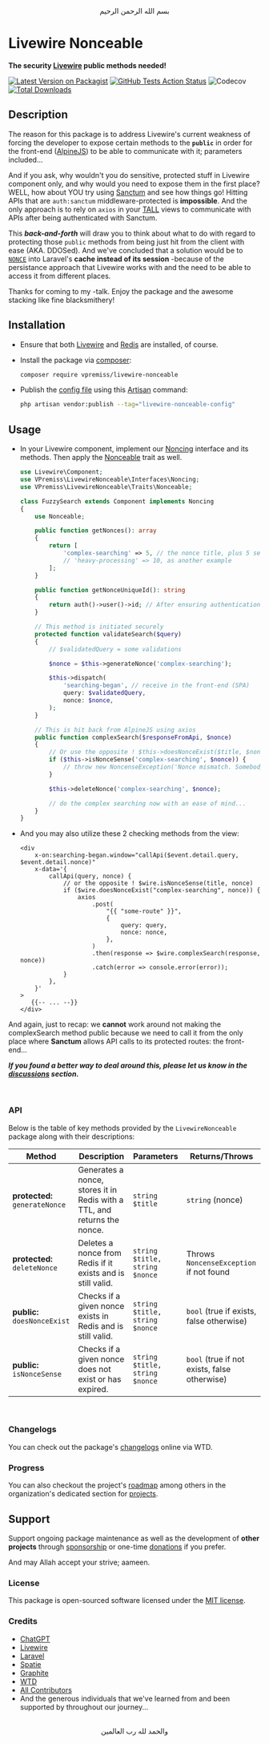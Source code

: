 <div align="center">
    بسم الله الرحمن الرحيم
</div>

# Livewire Nonceable

**The security [Livewire](https://livewire.laravel.com) public methods needed!**

[![Latest Version on Packagist](https://img.shields.io/packagist/v/vpremiss/livewire-nonceable.svg?style=for-the-badge&color=gray)](https://packagist.org/packages/vpremiss/livewire-nonceable)
[![GitHub Tests Action Status](https://img.shields.io/github/actions/workflow/status/vpremiss/livewirenonceable/run-tests.yml?branch=main&label=tests&style=for-the-badge&color=forestgreen)](https://github.com/vpremiss/livewirenonceable/actions?query=workflow%3Arun-tests+branch%3Amain)
![Codecov](https://img.shields.io/codecov/c/github/VPremiss/Livewire-Nonceable?style=for-the-badge&color=purple)
[![Total Downloads](https://img.shields.io/packagist/dt/vpremiss/livewire-nonceable.svg?style=for-the-badge&color=blue)](https://packagist.org/packages/vpremiss/livewire-nonceable)


## Description

The reason for this package is to address Livewire's current weakness of forcing the developer to expose certain methods to the **`public`** in order for the front-end ([AlpineJS](https://alpinejs.dev)) to be able to communicate with it; parameters included...

And if you ask, why wouldn't you do sensitive, protected stuff in Livewire component only, and why would you need to expose them in the first place? WELL, how about YOU try using [Sanctum](https://laravel.com/docs/sanctum) and see how things go! Hitting APIs that are `auth:sanctum` middleware-protected is **impossible**. And the only approach is to rely on `axios` in your [TALL](https://tallstack.dev) views to communicate with APIs after being authenticated with Sanctum.

This ***back-and-forth*** will draw you to think about what to do with regard to protecting those `public` methods from being just hit from the client with ease (AKA. DDOSed). And we've concluded that a solution would be to [`NONCE`](https://computersciencewiki.org/index.php/Nonce) into Laravel's **cache instead of its session** -because of the persistance approach that Livewire works with and the need to be able to access it from different places.

Thanks for coming to my -talk. Enjoy the package and the awesome stacking like fine blacksmithery!


## Installation

- Ensure that both [Livewire](https://livewire.laravel.com) and [Redis](https://laravel.com/docs/redis) are installed, of course.

- Install the package via [composer](https://getcomposer.org):

  ```bash
  composer require vpremiss/livewire-nonceable
  ```

- Publish the [config file](config/livewire-nonceable.php) using this [Artisan](https://laravel.com/docs/artisan) command:

  ```bash
  php artisan vendor:publish --tag="livewire-nonceable-config"
  ```


## Usage

- In your Livewire component, implement our [Noncing](src/Interfaces/Noncing.php) interface and its methods. Then apply the [Nonceable](src/Traits/Nonceable.php) trait as well.

  ```php
  use Livewire\Component;
  use VPremiss\LivewireNonceable\Interfaces\Noncing;
  use VPremiss\LivewireNonceable\Traits\Nonceable;

  class FuzzySearch extends Component implements Noncing
  {
      use Nonceable;

      public function getNonces(): array
      {
          return [
              'complex-searching' => 5, // the nonce title, plus 5 seconds lasting in cache
              // 'heavy-processing' => 10, as another example
          ];
      }

      public function getNonceUniqueId(): string
      {
          return auth()->user()->id; // After ensuring authentication, of course!
      }

      // This method is initiated securely
      protected function validateSearch($query)
      {
          // $validatedQuery = some validations

          $nonce = $this->generateNonce('complex-searching');

          $this->dispatch(
              'searching-began', // receive in the front-end (SPA)
              query: $validatedQuery,
              nonce: $nonce,
          );
      }

      // This is hit back from AlpineJS using axios
      public function complexSearch($responseFromApi, $nonce)
      {
          // Or use the opposite ! $this->doesNonceExist($title, $nonce) method
          if ($this->isNonceSense('complex-searching', $nonce)) {
              // throw new NoncenseException('Nonce mismatch. Somebody is playing around!');
          }

          $this->deleteNonce('complex-searching', $nonce);

          // do the complex searching now with an ease of mind...
      }
  }
  ```

- And you may also utilize these 2 checking methods from the view:

  ```blade
  <div
      x-on:searching-began.window="callApi($event.detail.query, $event.detail.nonce)"
      x-data='{
          callApi(query, nonce) {
              // or the opposite ! $wire.isNonceSense(title, nonce)
              if ($wire.doesNonceExist("complex-searching", nonce)) {
                  axios
                      .post(
                          "{{ "some-route" }}",
                          {
                              query: query,
                              nonce: nonce,
                          },
                      )
                      .then(response => $wire.complexSearch(response, nonce))
                      .catch(error => console.error(error));
              }
          },
      }'
  >
     {{-- ... --}}
  </div>
  ```

And again, just to recap: we **cannot** work around not making the complexSearch method public because we need to call it from the only place where **Sanctum** allows API calls to its protected routes: the front-end...

***If you found a better way to deal around this, please let us know in the [discussions](https://github.com/VPremiss/Livewire-Nonceable/discussions) section.***

<br>

### API

Below is the table of key methods provided by the `LivewireNonceable` package along with their descriptions:

| Method                     | Description                                                                | Parameters                              | Returns/Throws                          |
|----------------------------|----------------------------------------------------------------------------|-----------------------------------------|-----------------------------------------|
| **protected:** `generateNonce`            | Generates a nonce, stores it in Redis with a TTL, and returns the nonce.   | `string $title`                         | `string` (nonce)                        |
| **protected:** `deleteNonce`              | Deletes a nonce from Redis if it exists and is still valid.                | `string $title, string $nonce`          | Throws `NoncenseException` if not found |
| **public:** `doesNonceExist`           | Checks if a given nonce exists in Redis and is still valid.                | `string $title, string $nonce`          | `bool` (true if exists, false otherwise)|
| **public:** `isNonceSense`             | Checks if a given nonce does not exist or has expired.                     | `string $title, string $nonce`          | `bool` (true if not exists, false otherwise)|

<br>

### Changelogs

You can check out the package's [changelogs](https://app.whatthediff.ai/changelog/github/VPremiss/Livewire-Nonceable) online via WTD.

### Progress

You can also checkout the project's [roadmap](https://github.com/orgs/VPremiss/projects/8) among others in the organization's dedicated section for [projects](https://github.com/orgs/VPremiss/projects).


## Support

Support ongoing package maintenance as well as the development of **other projects** through [sponsorship](https://github.com/sponsors/VPremiss) or one-time [donations](https://github.com/sponsors/VPremiss?frequency=one-time&sponsor=VPremiss) if you prefer.

And may Allah accept your strive; aameen.

### License

This package is open-sourced software licensed under the [MIT license](LICENSE.md).

### Credits

- [ChatGPT](https://chat.openai.com)
- [Livewire](https://github.com/Livewire)
- [Laravel](https://github.com/Laravel)
- [Spatie](https://github.com/Spatie)
- [Graphite](https://graphite.dev)
- [WTD](https://whatthediff.ai)
- [All Contributors](../../contributors)
- And the generous individuals that we've learned from and been supported by throughout our journey...


<div align="center">
   <br>والحمد لله رب العالمين
</div>
